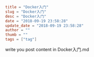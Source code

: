 ```toml
title = "Docker入门"
slug = "Docker入门"
desc = "Docker入门"
date = "2018-09-19 23:58:28"
update_date = "2018-09-19 23:58:28"
author = ""
thumb = ""
tags = ["tag"]
```

write you post content in Docker入门.md